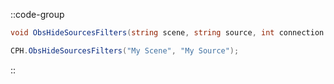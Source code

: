 ::code-group
  ```csharp [Method]
  void ObsHideSourcesFilters(string scene, string source, int connection = 0);
  ```
  ```csharp [Example]
  CPH.ObsHideSourcesFilters("My Scene", "My Source");
  ```
::